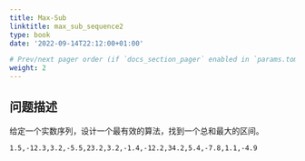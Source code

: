 ```yaml
---
title: Max-Sub
linktitle: max_sub_sequence2
type: book
date: '2022-09-14T22:12:00+01:00'

# Prev/next pager order (if `docs_section_pager` enabled in `params.toml`)
weight: 2
---
```


## 问题描述

给定一个实数序列，设计一个最有效的算法，找到一个总和最大的区间。

```
1.5,-12.3,3.2,-5.5,23.2,3.2,-1.4,-12.2,34.2,5.4,-7.8,1.1,-4.9
```

